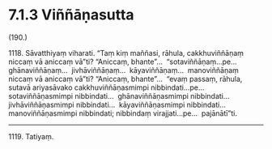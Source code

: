 

# 7.1.3 Viññāṇasutta




(190.)

1118\. Sāvatthiyaṃ viharati. “Taṃ kiṃ maññasi, rāhula, cakkhuviññāṇaṃ niccaṃ vā aniccaṃ vā”ti? “Aniccaṃ, bhante”…  “sotaviññāṇaṃ…pe…  ghānaviññāṇaṃ…  jivhāviññāṇaṃ…  kāyaviññāṇaṃ…  manoviññāṇaṃ niccaṃ vā aniccaṃ vā”ti? “Aniccaṃ, bhante”…  “evaṃ passaṃ, rāhula, sutavā ariyasāvako cakkhuviññāṇasmimpi nibbindati…pe…  sotaviññāṇasmimpi nibbindati…  ghānaviññāṇasmimpi nibbindati…  jivhāviññāṇasmimpi nibbindati…  kāyaviññāṇasmimpi nibbindati…  manoviññāṇasmimpi nibbindati; nibbindaṃ virajjati…pe…  pajānātī”ti.

---

1119\. Tatiyaṃ.





